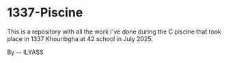 # 1337-Piscine
This is a repository with all the work I've done during the C piscine that took place in 1337 Khouribgha at 42 school in July 2025.


By -- ILYASS
